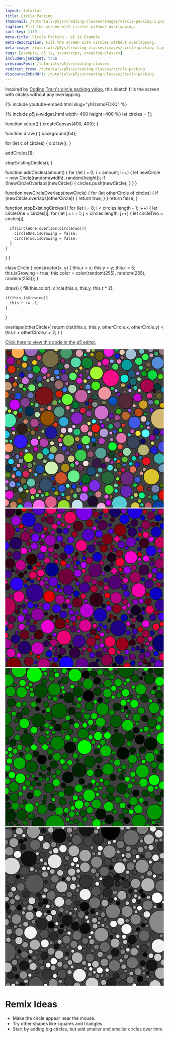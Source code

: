 ```yaml
---
layout: tutorial
title: Circle Packing
thumbnail: /tutorials/p5js/creating-classes/images/circle-packing-1.png
tagline: Fill the screen with circles without overlapping.
sort-key: 1120
meta-title: Circle Packing - p5.js Example
meta-description: Fill the screen with circles without overlapping.
meta-image: /tutorials/p5js/creating-classes/images/circle-packing-1.png
tags: [example, p5.js, javascript, creating-classes]
includeP5jsWidget: true
previousPost: /tutorials/p5js/creating-classes
redirect_from: /tutorials/p5js/creating-classes/circle-packing
discourseEmbedUrl: /tutorials/p5js/creating-classes/circle-packing
---
```


Inspired by [Coding Train's circle packing video](https://thecodingtrain.com/challenges/50-animated-circle-packing), this sketch fills the screen with circles without any overlapping.

{% include youtube-embed.html slug="yh1zsmoFCKQ" %}

{% include p5js-widget.html width=400 height=400 %}
let circles = [];

function setup() {
  createCanvas(400, 400);
}

function draw() {
  background(64);

  for (let c of circles) {
    c.draw();
  }

  addCircles(1);

  stopExistingCircles();
}

function addCircles(amount) {
  for (let i = 0; i < amount; i++) {
    let newCircle = new Circle(random(width), random(height));
    if (!newCircleOverlaps(newCircle)) {
      circles.push(newCircle);
    }
  }
}

function newCircleOverlaps(newCircle) {
  for (let otherCircle of circles) {
    if (newCircle.overlaps(otherCircle)) {
      return true;
    }
  }
  return false;
}

function stopExistingCircles(){
  for (let i = 0; i < circles.length - 1; i++) {
    let circleOne = circles[i];
    for (let j = i + 1; j < circles.length; j++) {
      let circleTwo = circles[j];

      if(circleOne.overlaps(circleTwo)){
        circleOne.isGrowing = false;
        circleTwo.isGrowing = false;
      }
    }

  }
}

class Circle {
  constructor(x, y) {
    this.x = x;
    this.y = y;
    this.r = 5;
    this.isGrowing = true;
    this.color = color(random(255), random(255), random(255));
  }

  draw() {
    fill(this.color);
    circle(this.x, this.y, this.r * 2);

    if(this.isGrowing){
      this.r += .1;
    }
  }

  overlaps(otherCircle){
    return dist(this.x, this.y, otherCircle.x, otherCircle.y)
      < this.r + otherCircle.r + 2;
  }
}
</script>

[Click here to view this code in the p5 editor.](https://editor.p5js.org/KevinWorkman/sketches/5X6XxnAXuz)

![random colored circles](/tutorials/p5js/creating-classes/images/circle-packing-2.png)
![red and blue circles](/tutorials/p5js/creating-classes/images/circle-packing-3.png)
![green circles](/tutorials/p5js/creating-classes/images/circle-packing-4.png)
![black and white circles](/tutorials/p5js/creating-classes/images/circle-packing-5.png)

# Remix Ideas

- Make the circle appear near the mouse.
- Try other shapes like squares and triangles.
- Start by adding big circles, but add smaller and smaller circles over time.
